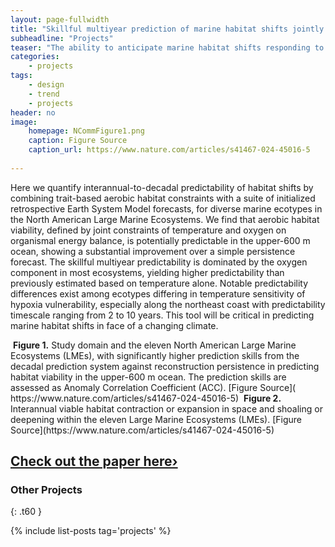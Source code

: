 ```yaml
---
layout: page-fullwidth
title: "Skillful multiyear prediction of marine habitat shifts jointly constrained by ocean temperature and dissolved oxygen"
subheadline: "Projects"
teaser: "The ability to anticipate marine habitat shifts responding to climate variability has high scientific and socioeconomic value. "
categories:
    - projects
tags:
    - design
    - trend
    - projects
header: no
image:
    homepage: NCommFigure1.png
    caption: Figure Source 
    caption_url: https://www.nature.com/articles/s41467-024-45016-5
    
---
```

<!--more-->
Here we quantify interannual-to-decadal predictability of habitat shifts by combining trait-based aerobic habitat constraints with a suite of initialized retrospective Earth System Model forecasts, for diverse marine ecotypes in the North American Large Marine Ecosystems. We find that aerobic habitat viability, defined by joint constraints of temperature and oxygen on organismal energy balance, is potentially predictable in the upper-600 m ocean, showing a substantial improvement over a simple persistence forecast. The skillful multiyear predictability is dominated by the oxygen component in most ecosystems, yielding higher predictability than previously estimated based on temperature alone. Notable predictability differences exist among ecotypes differing in temperature sensitivity of hypoxia vulnerability, especially along the northeast coast with predictability timescale ranging from 2 to 10 years. This tool will be critical in predicting marine habitat shifts in face of a changing climate.


<img class="t60" src="{{ site.urlimg }}NCommFigure1.png" alt="">
<b>Figure 1.</b> Study domain and the eleven North American Large Marine Ecosystems (LMEs), with significantly higher prediction skills from the decadal prediction system against reconstruction persistence in predicting habitat viability in the upper-600 m ocean. The prediction skills are assessed as Anomaly Correlation Coefficient (ACC). [Figure Source]( https://www.nature.com/articles/s41467-024-45016-5)

<img class="t60" src="{{ site.urlimg }}NCommFigure2.jpg" alt="">
<b>Figure 2.</b> Interannual viable habitat contraction or expansion in space and shoaling or deepening within the eleven Large Marine Ecosystems (LMEs). [Figure Source](https://www.nature.com/articles/s41467-024-45016-5)
    
## <a class="radius button small" href="https://www.nature.com/articles/s41467-024-45016-5">Check out the paper here›</a>

### Other Projects
{: .t60 }

{% include list-posts tag='projects' %}
